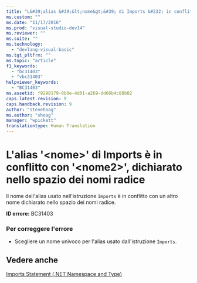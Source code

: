 ```yaml
---
title: "L&#39;alias &#39;&lt;nome&gt;&#39; di Imports &#232; in conflitto con &#39;&lt;nome2&gt;&#39;, dichiarato nello spazio dei nomi radice | Microsoft Docs"
ms.custom: ""
ms.date: "11/17/2016"
ms.prod: "visual-studio-dev14"
ms.reviewer: ""
ms.suite: ""
ms.technology: 
  - "devlang-visual-basic"
ms.tgt_pltfrm: ""
ms.topic: "article"
f1_keywords: 
  - "bc31403"
  - "vbc31403"
helpviewer_keywords: 
  - "BC31403"
ms.assetid: f9298179-0b0e-4d01-a269-dd66b4c88b02
caps.latest.revision: 9
caps.handback.revision: 9
author: "stevehoag"
ms.author: "shoag"
manager: "wpickett"
translationtype: Human Translation
---
```

# L&#39;alias &#39;&lt;nome&gt;&#39; di Imports &#232; in conflitto con &#39;&lt;nome2&gt;&#39;, dichiarato nello spazio dei nomi radice
Il nome dell'alias usato nell'istruzione `Imports` è in conflitto con un altro nome dichiarato nello spazio dei nomi radice.  
  
 **ID errore:** BC31403  
  
### Per correggere l'errore  
  
-   Scegliere un nome univoco per l'alias usato dall'istruzione `Imports`.  
  
## Vedere anche  
 [Imports Statement \(.NET Namespace and Type\)](../../visual-basic/language-reference/statements/imports-statement-net-namespace-and-type.md)
